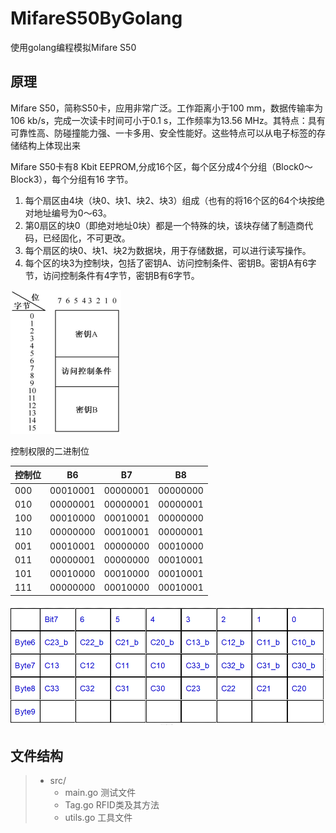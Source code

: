 # MifareS50ByGolang

使用golang编程模拟Mifare S50

## 原理

Mifare S50，简称S50卡，应用非常广泛。工作距离小于100 mm，数据传输率为106 kb/s，完成一次读卡时间可小于0.1 s，工作频率为13.56
MHz。其特点：具有可靠性高、防碰撞能力强、一卡多用、安全性能好。这些特点可以从电子标签的存储结构上体现出来

Mifare S50卡有8 Kbit EEPROM,分成16个区，每个区分成4个分组（Block0～Block3），每个分组有16 字节。

1. 每个扇区由4块（块0、块1、块2、块3）组成（也有的将16个区的64个块按绝对地址编号为0～63。
2. 第0扇区的块0（即绝对地址0块）都是一个特殊的块，该块存储了制造商代码，已经固化，不可更改。
3. 每个扇区的块0、块1、块2为数据块，用于存储数据，可以进行读写操作。
4. 每个区的块3为控制块，包括了密钥A、访问控制条件、密钥B。密钥A有6字节，访问控制条件有4字节，密钥B有6字节。

![img.png](public/img.png)

控制权限的二进制位

| 控制位 | B6       | B7       | B8       |
|-----|----------|----------|----------|
| 000 | 00010001 | 00000001 | 00000000 |
| 010 | 00000001 | 00000001 | 00000001 |
| 100 | 00010000 | 00010001 | 00000000 |
| 110 | 00000000 | 00010001 | 00000001 |
| 001 | 00010001 | 00000000 | 00010000 |
| 011 | 00000001 | 00000000 | 00010001 |
| 101 | 00010000 | 00010000 | 00010001 |
| 111 | 00000000 | 00010000 | 00010001 |

![img.png](public/img2.png)

## 文件结构
> * src/
>   * main.go 测试文件
>   * Tag.go RFID类及其方法
>   * utils.go 工具文件